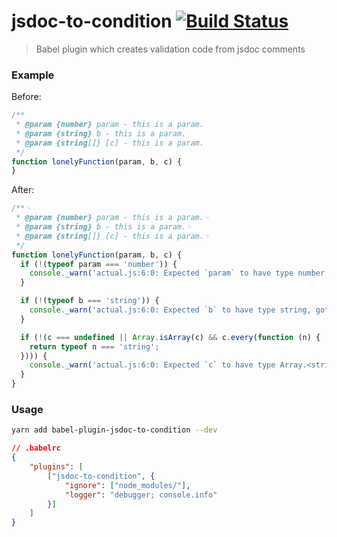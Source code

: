 # jsdoc-to-condition [![Build Status][1]][2]
                     
 [1]: https://travis-ci.org/jakwuh/babel-plugin-jsdoc-to-condition.svg?branch=master
 [2]: https://travis-ci.org/jakwuh/babel-plugin-jsdoc-to-condition

> Babel plugin which сreates validation code from jsdoc comments

### Example

Before:

```js
/**
 * @param {number} param - this is a param.
 * @param {string} b - this is a param.
 * @param {string[]} [c] - this is a param.
 */
function lonelyFunction(param, b, c) {
}
```

After:

```js
/**␊
 * @param {number} param - this is a param.␊
 * @param {string} b - this is a param.␊
 * @param {string[]} [c] - this is a param.␊
 */
function lonelyFunction(param, b, c) {
  if (!(typeof param === 'number')) {
    console._warn('actual.js:6:0: Expected `param` to have type number, got: ' + typeof param);
  }

  if (!(typeof b === 'string')) {
    console._warn('actual.js:6:0: Expected `b` to have type string, got: ' + typeof b);
  }

  if (!(c === undefined || Array.isArray(c) && c.every(function (n) {
    return typeof n === 'string';
  }))) {
    console._warn('actual.js:6:0: Expected `c` to have type Array.<string>=, got: ' + typeof c);
  }
}
```

### Usage

```bash
yarn add babel-plugin-jsdoc-to-condition --dev
```

```json
// .babelrc
{
    "plugins": [
        ["jsdoc-to-condition", {
            "ignore": ["node_modules/"],
            "logger": "debugger; console.info"
        }]
    ]
}
```



